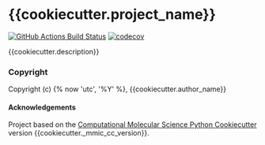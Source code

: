 {{cookiecutter.project_name}}
==============================
[//]: # (Badges)
[![GitHub Actions Build Status](https://github.com/REPLACE_WITH_OWNER_ACCOUNT/{{cookiecutter.repo_name}}/workflows/CI/badge.svg)](https://github.com/REPLACE_WITH_OWNER_ACCOUNT/{{cookiecutter.repo_name}}/actions?query=workflow%3ACI)
[![codecov](https://codecov.io/gh/REPLACE_WITH_OWNER_ACCOUNT/{{cookiecutter.project_name}}/branch/master/graph/badge.svg)](https://codecov.io/gh/REPLACE_WITH_OWNER_ACCOUNT/{{cookiecutter.project_name}}/branch/master)


{{cookiecutter.description}}

### Copyright

Copyright (c) {% now 'utc', '%Y' %}, {{cookiecutter.author_name}}


#### Acknowledgements
 
Project based on the 
[Computational Molecular Science Python Cookiecutter](https://github.com/molssi/cookiecutter-cms) version {{cookiecutter._mmic_cc_version}}.
